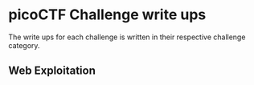 # picoCTF Challenge write ups
The write ups for each challenge is written in their respective challenge category.
## Web Exploitation
